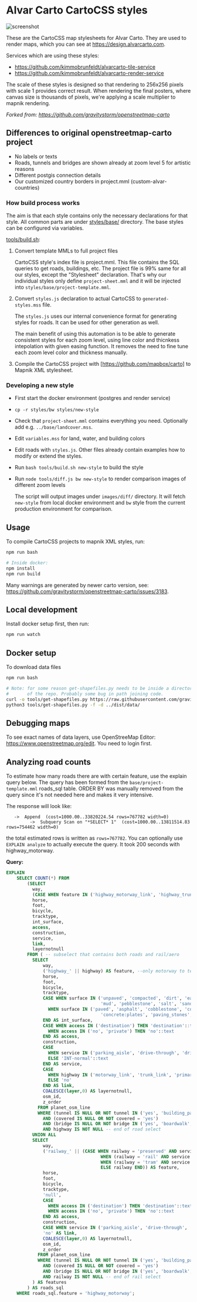 # Alvar Carto CartoCSS styles

![screenshot](docs/screenshot.png)

These are the CartoCSS map stylesheets for Alvar Carto. They are used to render maps, which you can see at https://design.alvarcarto.com.

Services which are using these styles:

* https://github.com/kimmobrunfeldt/alvarcarto-tile-service
* https://github.com/kimmobrunfeldt/alvarcarto-render-service

The scale of these styles is designed so that rendering to 256x256 pixels with
scale 1 provides correct result. When rendering the final posters, where canvas size
is thousands of pixels, we're applying a scale multiplier to mapnik rendering.

*Forked from: https://github.com/gravitystorm/openstreetmap-carto*

## Differences to original openstreetmap-carto project

* No labels or texts
* Roads, tunnels and bridges are shown already at zoom level 5 for artistic reasons
* Different postgis connection details
* Our customized country borders in project.mml (custom-alvar-countries)

### How build process works

The aim is that each style contains only the necessary declarations for that style. All common parts
are under [styles/base/](styles/base/) directory. The base styles can be configured via variables.

[tools/build.sh](tools/build.sh):

1. Convert template MMLs to full project files

    CartoCSS style's index file is project.mml. This file contains the SQL queries to get
    roads, buildings, etc. The project file is 99% same for all our styles, except the "Stylesheet"
    declaration. That's why our individual styles only define `project-sheet.mml` and it will
    be injected into `styles/base/project-template.mml`.

2. Convert `styles.js` declaration to actual CartoCSS to `generated-styles.mss` file.

    The `styles.js` uses our internal convenience format for generating styles for roads. It can
    be used for other generation as well.

    The main benefit of using this automation is to be able to generate consistent styles for each
    zoom level, using line color and thicnkess intepolation with given easing function. It removes
    the need to fine tune each zoom level color and thickness manually.

3. Compile the CartoCSS project with [https://github.com/mapbox/carto] to Mapnik XML stylesheet.



### Developing a new style

* First start the docker environment (postgres and render service)
* `cp -r styles/bw styles/new-style`
* Check that `project-sheet.mml` contains everything you need. Optionally add e.g. `../base/landcover.mss`.
* Edit `variables.mss` for land, water, and building colors
* Edit roads with `styles.js`. Other files already contain examples how to modify or extend the styles.
* Run `bash tools/build.sh new-style` to build the style
* Run `node tools/diff.js bw new-style` to render comparison images of different zoom levels

    The script will output images under `images/diff/` directory. It will fetch `new-style` from local
    docker environment and `bw` style from the current production environment for comparison.


## Usage

To compile CartoCSS projects to mapnik XML styles, run:

```bash
npm run bash

# Inside docker:
npm install
npm run build
```

Many warnings are generated by newer carto version, see: https://github.com/gravitystorm/openstreetmap-carto/issues/3183.


## Local development

Install docker setup first, then run:

```bash
npm run watch
```

## Docker setup

To download data files

```bash
npm run bash

# Note: for some reason get-shapefiles.py needs to be inside a directory, instead of being in the root
#       of the repo. Probably some bug in path joining code.
curl -o tools/get-shapefiles.py https://raw.githubusercontent.com/gravitystorm/openstreetmap-carto/master/scripts/get-shapefiles.py
python3 tools/get-shapefiles.py -f -d ../dist/data/
```

## Debugging maps

To see exact names of data layers, use OpenStreeMap Editor: https://www.openstreetmap.org/edit. You need to login first.



## Analyzing road counts

To estimate how many roads there are with certain feature, use the explain query below.
The query has been formed from the `base/project-template.mml` roads_sql table. ORDER BY was manually
removed from the query since it's not needed here and makes it very intensive.

The response will look like:
```
   ->  Append  (cost=1000.00..33820224.54 rows=767782 width=0)
         ->  Subquery Scan on "*SELECT* 1"  (cost=1000.00..13811514.83 rows=754462 width=0)
```

the total estimated rows is written as `rows=767782`. You can optionally use `EXPLAIN analyze` to actually
execute the query. It took 200 seconds with highway_motorway.

**Query:**

```sql
EXPLAIN
    SELECT COUNT(*) FROM
        (SELECT
          way,
          (CASE WHEN feature IN ('highway_motorway_link', 'highway_trunk_link', 'highway_primary_link', 'highway_secondary_link', 'highway_tertiary_link') THEN substr(feature, 0, length(feature)-4) ELSE feature END) AS feature,
          horse,
          foot,
          bicycle,
          tracktype,
          int_surface,
          access,
          construction,
          service,
          link,
          layernotnull
        FROM ( -- subselect that contains both roads and rail/aero
          SELECT
              way,
              ('highway_' || highway) AS feature, --only motorway to tertiary links are accepted later on
              horse,
              foot,
              bicycle,
              tracktype,
              CASE WHEN surface IN ('unpaved', 'compacted', 'dirt', 'earth', 'fine_gravel', 'grass', 'grass_paver', 'gravel', 'ground',
                                    'mud', 'pebblestone', 'salt', 'sand', 'woodchips', 'clay', 'ice', 'snow') THEN 'unpaved'
                WHEN surface IN ('paved', 'asphalt', 'cobblestone', 'cobblestone:flattened', 'sett', 'concrete', 'concrete:lanes',
                                    'concrete:plates', 'paving_stones', 'metal', 'wood', 'unhewn_cobblestone') THEN 'paved'
              END AS int_surface,
              CASE WHEN access IN ('destination') THEN 'destination'::text
                WHEN access IN ('no', 'private') THEN 'no'::text
              END AS access,
              construction,
              CASE
                WHEN service IN ('parking_aisle', 'drive-through', 'driveway') OR leisure IN ('slipway') THEN 'INT-minor'::text
                ELSE 'INT-normal'::text
              END AS service,
              CASE
                WHEN highway IN ('motorway_link', 'trunk_link', 'primary_link', 'secondary_link', 'tertiary_link') THEN 'yes'
                ELSE 'no'
              END AS link,
              COALESCE(layer,0) AS layernotnull,
              osm_id,
              z_order
            FROM planet_osm_line
            WHERE (tunnel IS NULL OR NOT tunnel IN ('yes', 'building_passage'))
              AND (covered IS NULL OR NOT covered = 'yes')
              AND (bridge IS NULL OR NOT bridge IN ('yes', 'boardwalk', 'cantilever', 'covered', 'low_water_crossing', 'movable', 'trestle', 'viaduct'))
              AND highway IS NOT NULL -- end of road select
          UNION ALL
          SELECT
              way,
              ('railway_' || (CASE WHEN railway = 'preserved' AND service IN ('spur', 'siding', 'yard') THEN 'INT-preserved-ssy'::text
                                    WHEN (railway = 'rail' AND service IN ('spur', 'siding', 'yard')) THEN 'INT-spur-siding-yard'
                                    WHEN (railway = 'tram' AND service IN ('spur', 'siding', 'yard')) THEN 'tram-service'
                                    ELSE railway END)) AS feature,
              horse,
              foot,
              bicycle,
              tracktype,
              'null',
              CASE
                WHEN access IN ('destination') THEN 'destination'::text
                WHEN access IN ('no', 'private') THEN 'no'::text
              END AS access,
              construction,
              CASE WHEN service IN ('parking_aisle', 'drive-through', 'driveway') OR leisure IN ('slipway') THEN 'INT-minor'::text ELSE 'INT-normal'::text END AS service,
              'no' AS link,
              COALESCE(layer,0) AS layernotnull,
              osm_id,
              z_order
            FROM planet_osm_line
            WHERE (tunnel IS NULL OR NOT tunnel IN ('yes', 'building_passage'))
              AND (covered IS NULL OR NOT covered = 'yes')
              AND (bridge IS NULL OR NOT bridge IN ('yes', 'boardwalk', 'cantilever', 'covered', 'low_water_crossing', 'movable', 'trestle', 'viaduct'))
              AND railway IS NOT NULL -- end of rail select
          ) AS features
        ) AS roads_sql
    WHERE roads_sql.feature = 'highway_motorway';
```